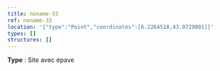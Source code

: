 ```yaml
---
title: noname-33
ref: noname-33
location: '{"type":"Point","coordinates":[6.2264518,43.0729001]}'
types: []
structures: []
---
```


**Type** : Site avec épave  

